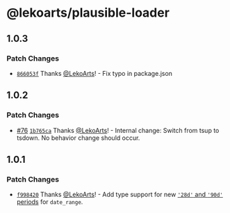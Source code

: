 # @lekoarts/plausible-loader

## 1.0.3

### Patch Changes

- [`866053f`](https://github.com/LekoArts/astro-loaders/commit/866053f1d4f6f3a2e6044cb40c7864e8f8fca835) Thanks [@LekoArts](https://github.com/LekoArts)! - Fix typo in package.json

## 1.0.2

### Patch Changes

- [#76](https://github.com/LekoArts/astro-loaders/pull/76) [`1b765ca`](https://github.com/LekoArts/astro-loaders/commit/1b765cae75164526df93c110f6245f6957faf9f1) Thanks [@LekoArts](https://github.com/LekoArts)! - Internal change: Switch from tsup to tsdown. No behavior change should occur.

## 1.0.1

### Patch Changes

- [`f998420`](https://github.com/LekoArts/astro-loaders/commit/f9984200d85ce639d609c93b62f91cd21d3e6388) Thanks [@LekoArts](https://github.com/LekoArts)! - Add type support for new [`'28d'` and `'90d'` periods](https://github.com/plausible/docs/pull/594) for `date_range`.
